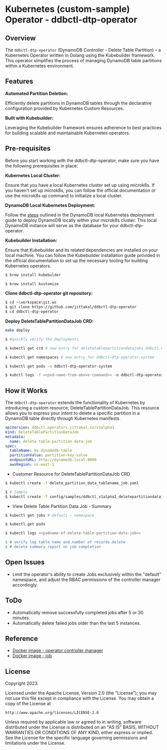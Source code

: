 # Kubernetes (custom-sample) Operator - ddbctl-dtp-operator

## Overview

The `ddbctl-dtp-operator` (DynamoDB Controller - Delete Table Partition) – a Kubernetes Operator written in Golang using the Kubebuilder framework. This operator simplifies the process of managing DynamoDB table partitions within a Kubernetes environment.

## Features

**Automated Partition Deletion:**

Efficiently delete partitions in DynamoDB tables through the declarative configuration provided by Kubernetes Custom Resources.

**Built with Kubebuilder:**

Leveraging the Kubebuilder framework ensures adherence to best practices for building scalable and maintainable Kubernetes operators.

## Pre-requisites

Before you start working with the ddbctl-dtp-operator, make sure you have the following prerequisites in place:

**Kubernetes Local Cluster:**

Ensure that you have a local Kubernetes cluster set up using microk8s. If you haven't set up microk8s, you can follow the official documentation or use the microk8s up command to initialize a local cluster.

**DynamoDB Local Kubernetes Deployment:**

Follow the [steps](https://medium.com/@jittakal/running-dynamodb-local-within-microk8s-a-step-by-step-guide-with-sample-code-38aac0aea803) outlined in the DynamoDB local Kubernetes deployment guide to deploy DynamoDB locally within your microk8s cluster. This local DynamoDB instance will serve as the database for your ddbctl-dtp-operator.

**Kubebuilder Installation:**

Ensure that Kubebuilder and its related dependencies are installed on your local machine. You can follow the Kubebuilder installation guide provided in the official documentation to set up the necessary tooling for building Kubernetes operators.

```bash
$ brew install kubebulder

$ brew install kustomize
```

**Clone ddbctl-dtp-operator git repository:**

```bash
$ cd ~\workspace\git.ws
$ git clone https://github.com/jittakal/ddbctl-dtp-operator
$ cd ddbctl-dtp-operator
```
**Deploy DeleteTablePartitionDataJob CRD:**

```bash
make deploy
```

```bash
$ #quickly verify the deployments

$ kubectl get crd # new entry for deletetablepartitiondatajobs.ddbctl.operators.jittakal.io

$ kubectl get namespaces # new entry for ddbctl-dtp-operator-system

$ kubectl get pods -n ddbctl-dtp-operator-system

$ kubctl logs -f <<pod-name-from-above-command>> -n ddbctl-dtp-operator-system
```

## How it Works

The `ddbctl-dtp-operator` extends the functionality of Kubernetes by introducing a custom resource, DeleteTablePartitionDataJob. This resource allows you to express your intent to delete a specific partition in a DynamoDB table directly through Kubernetes manifests.

```yaml
apiVersion: ddbctl.operators.jittakal.io/v1alpha1
kind: DeleteTablePartitionDataJob
metadata:
  name: delete-table-partition-data-job
spec:
  tableName: my-dynamodb-table
  partitionValue: partition-key-value
  endpointURL: http://dynamodb.local:8000
  awsRegion: us-east-1
```

- Customer Resource for DeleteTablePartitionDataJob CRD

```bash
$ kubectl create -f delete_partition_data_tablename_job.yaml

$ # Sample
$ kubectl create -f config/samples/ddbctl_v1alpha1_deletepartitiondatajob.yaml
```

- View Delete Table Partition Data Job - Summary

```bash
$ kubectl get jobs # default - namespace

$ kubectl get pods

$ kubectl logs <<podname-of-delete-table-partition-data-job>> 

$ # verify log table name and number of records delete 
$ # delete summary report on job completion
```

## Open Issues

- Limit the operator's ability to create Jobs exclusively within the "default" namespace, and adjust the RBAC permissions of the controller manager accordingly.

## ToDo

- Automatically remove successfully completed jobs after 5 or 30 minutes.
- Automatically delete failed jobs older than the last 5 instances.

## Reference

- [Docker image - operator controller manager](https://hub.docker.com/repository/docker/jittakal/ddbctl-dtp-operator/general)
- [Docker image - job](https://hub.docker.com/repository/docker/jittakal/go-dynamodb-partition-delete/general)


## License

Copyright 2023.

Licensed under the Apache License, Version 2.0 (the "License");
you may not use this file except in compliance with the License.
You may obtain a copy of the License at

    http://www.apache.org/licenses/LICENSE-2.0

Unless required by applicable law or agreed to in writing, software
distributed under the License is distributed on an "AS IS" BASIS,
WITHOUT WARRANTIES OR CONDITIONS OF ANY KIND, either express or implied.
See the License for the specific language governing permissions and
limitations under the License.